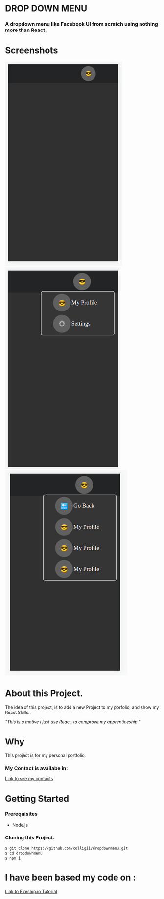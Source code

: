 # DROP DOWN MENU

### A dropdown menu like Facebook UI from scratch using nothing more than React.

# Screenshots

![Image](https://github.com/colligii/dropdownmenu/blob/main/firstmobile.png?raw=true)
![Image](https://github.com/colligii/dropdownmenu/blob/main/secondmobile.png?raw=true)
![Image](https://github.com/colligii/dropdownmenu/blob/main/thirdymobile.png?raw=true)

# About this Project.

The idea of this project, is to add a new Project to my porfolio, and show my React Skills.

_"This is a motive i just use React, to comprove my apprenticeship."_

# Why 

This project is for my personal portfolio.

### My Contact is availabe in:

[Link to see my contacts](https://colligii.github.io/#contacts)

# Getting Started

### Prerequisites

- Node.js

### Cloning this Project.

```
$ git clone https://github.com/colligii/dropdownmenu.git
$ cd dropdownmenu
$ npm i
```

# I have been based my code on :

[Link to Fireship.io Tutorial](https://www.youtube.com/watch?v=IF6k0uZuypA)

